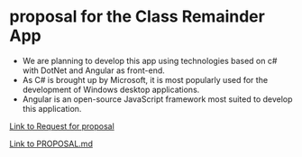 # proposal for the Class Remainder App

- We are planning to develop this app using technologies based on c# with DotNet and Angular as front-end.
- As C# is brought up by Microsoft, it is most popularly used for the development of Windows desktop applications. 
- Angular is an open-source JavaScript framework most suited to develop this application.

[Link to Request for proposal](https://github.com/harshakurra123/ClassRemainder)

[Link to PROPOSAL.md](https://github.com/vyshnavi1996/proposal/blob/main/PROPOSAL.md)
